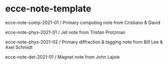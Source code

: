 # ecce-note-template

ecce-note-comp-2021-01 / Primary computing note from Cristiano & David

ecce-note-phys-2021-01 / Jet note from Tristan Protzman

ecce-note-phys-2021-02 / Primary diffraction & tagging note from Bill Lee & Axel Schmidt

ecce-note-det-2021-01  / Magnet note from John Lajoie
